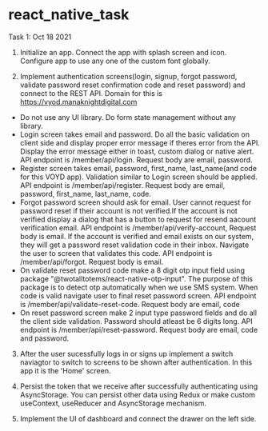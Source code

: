 # react_native_task
Task 1: Oct 18 2021
1. Initialize an app. Connect the app with splash screen and icon. Configure app to use any one of the custom font globally.

2. Implement authentication screens(login, signup, forgot password, validate password reset confirmation code and reset password) and connect to the REST API. Domain for this is https://vyod.manaknightdigital.com

- Do not use any UI library. Do form state management without any library.
- Login screen takes email and password. Do all the basic validation on client side and display proper error message if theres error from the API. Display the error message either in toast, custom dialog or native alert. API endpoint is /member/api/login. Request body are email, password.
- Register screen takes email, password, first_name, last_name(and code for this VOYD app). Validation similar to Login screen should be applied. API endpoint is /member/api/register. Request body are email, password, first_name, last_name, code.
- Forgot password screen should ask for email. User cannot request for password reset if their account is not verified.If the account is not verified display a dialog that has a button to request for resend aacount verification email. API endpoint is /member/api/verify-account, Request body is email. If the account is verified and email exists on our system, they will get a password reset validation code in their inbox. Navigate the user to screen that validates this code. API endpoint is /member/api/forgot. Request body is email.
- On validate reset password code make a 8 digit otp input field using package "@twotalltotems/react-native-otp-input". The purpose of this package is to detect otp automatically when we use SMS system. When code is valid navigate user to final reset password screen. API endpoint is /member/api/validate-reset-code. Request body are email, code
- On reset password screen make 2 input type password fields and do all the client side validation. Password should atleast be 6 digits long. API endpoint is /member/api/reset-password. Request body are email, code and password.

3. After the user sucessfully logs in or signs up implement a switch naviagtor to switch to screens to be shown after authentication. In this app it is the 'Home' screen.

4. Persist the token that we receive after successfully authenticating using AsyncStorage. You can persist other data using Redux or make custom useContext, useReducer and AsyncStorage mechanism.

5. Implement the UI of dashboard and connect the drawer on the left side.
